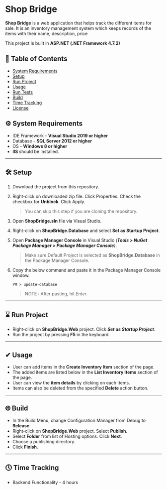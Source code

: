 # Shop Bridge

**Shop Bridge** is a web application that helps track the different items for sale. It is an inventory management system which keeps records of the items with their name, description, price

This project is built in **ASP.NET  (.NET Framework 4.7.2)**


## 📒 Table of Contents 

- [System Requirements](#-system-requirements)
- [Setup](#-setup)
- [Run Project](#-run-project)
- [Usage](#-usage)
- [Run Tests](#-run-tests)
- [Build](#-build)
- [Time Tracking](#-time-tracking)
- [License](#-license)

## ⚙ System Requirements

* IDE Framework - **Visual Studio 2019 or higher**
* Database - **SQL Server 2012 or higher**
* OS - **Windows 8 or higher**
* **IIS** should be installed.
---
## 🛠 Setup

1. Download the project from this repository.
2. Right-click on downloaded zip file. Click Properties. Check the checkbox for **Unblock**. Click Apply.
	> You can skip this step if you are cloning the repository.
	
3. Open **ShopBridge.sln** file via Visual Studio.
4. Right-click on **ShopBridge.Database** and select **Set as Startup Project**.
5. Open **Package Manager Console** in Visual Studio _(**Tools > NuGet Package Manager > Package Manager Console**)_.
	> Make sure Default Project is selected as **ShopBridge.Database** in the Package Manager Console.
6. Copy the below command and paste it in the Package Manager Console window.
    
	`PM > update-database`
	
	> NOTE : After pasting, hit *Enter*.
---
## ⌛ Run Project

* Right-click on **ShopBridge.Web** project. Click _**Set as Startup Project**_.
* Run the project by pressing **F5** in the keyboard.
---
## ✔ Usage

* User can add items in the **Create Inventory Item** section of the page.
* The added items are listed below in the **List Inventory Items** section of the page.
* User can view the **item details** by clicking on each Items.
* Items can also be deleted from the specified **Delete** action button.

---
## 🌐 Build

* In the Build Menu, change Configuration Manager from Debug to **Release**.
* Right-click on **ShopBridge.Web** project. Select **Publish**.
* Select **Folder** from list of Hosting options. Click **Next**.
* Choose a publishing directory. 
* Click **Finish**.
---
## 🕔 Time Tracking

* Backend Functionality - 4 hours




